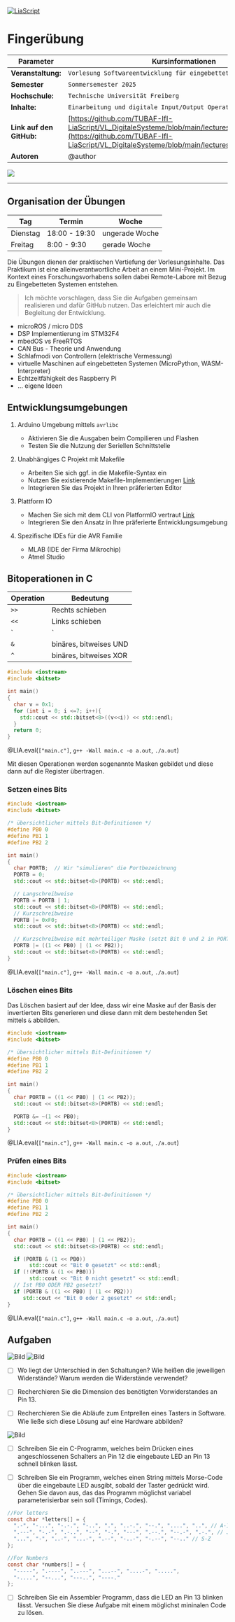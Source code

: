 <!--
author:   Sebastian Zug, Karl Fessel
email:    sebastian.zug@informatik.tu-freiberg.de

version:  0.0.4
language: de
narrator: Deutsch Female

import:  https://raw.githubusercontent.com/liascript-templates/plantUML/master/README.md
         https://github.com/LiaTemplates/AVR8js/main/README.md
         https://github.com/liascript/CodeRunner

icon: https://upload.wikimedia.org/wikipedia/commons/d/de/Logo_TU_Bergakademie_Freiberg.svg
-->

[![LiaScript](https://raw.githubusercontent.com/LiaScript/LiaScript/master/badges/course.svg)](https://liascript.github.io/course/?https://github.com/TUBAF-IfI-LiaScript/VL_DigitaleSysteme/main/exercises/00_Einfuehrung.md#1)

# Fingerübung

| Parameter                | Kursinformationen                                                                                                                                                                    |
| ------------------------ | ------------------------------------------------------------------------------------------------------------------------------------------------------------------------------------ |
| **Veranstaltung:**       | `Vorlesung Softwareentwicklung für eingebettete Systeme`                                                                                                                                                      |
| **Semester**             | `Sommersemester 2025`                                                                                                                                                                |
| **Hochschule:**          | `Technische Universität Freiberg`                                                                                                                                                    |
| **Inhalte:**             | `Einarbeitung und digitale Input/Output Operationen`                                                                                            |
| **Link auf den GitHub:** | [https://github.com/TUBAF-IfI-LiaScript/VL_DigitaleSysteme/blob/main/lectures/00_Einfuehrung.md](https://github.com/TUBAF-IfI-LiaScript/VL_DigitaleSysteme/blob/main/lectures/00_Einfuehrung.md) |
| **Autoren**              | @author                                                                                                                                                                              |

![](https://media.giphy.com/media/3gttGAxMSSofe/giphy-downsized.gif)

---

## Organisation der Übungen

| Tag      | Termin        | Woche          |
| -------- | ------------- | -------------- |
| Dienstag | 18:00 - 19:30 | ungerade Woche |
| Freitag  | 8:00 -  9:30  | gerade Woche   |

Die Übungen dienen der praktischen Vertiefung der Vorlesungsinhalte. Das Praktikum ist eine alleinverantwortliche Arbeit an einem Mini-Projekt. Im Kontext eines Forschungsvorhabens sollen dabei Remote-Labore mit Bezug zu Eingebetteten Systemen entstehen. 

> Ich möchte vorschlagen, dass Sie die Aufgaben gemeinsam realisieren und dafür GitHub nutzen. Das erleichtert mir auch die Begleitung der Entwicklung.

+ microROS / micro DDS
+ DSP Implementierung im STM32F4    
+ mbedOS vs FreeRTOS
+ CAN Bus - Theorie und Anwendung
+ Schlafmodi von Controllern (elektrische Vermessung)
+ virtuelle Maschinen auf eingebetteten Systemen (MicroPython, WASM-Interpreter)
+ Echtzeitfähigkeit des Raspberry Pi 
+ ... eigene Ideen

## Entwicklungsumgebungen

1. Arduino Umgebung mittels `avrlibc`

    + Aktivieren Sie die Ausgaben beim Compilieren und Flashen
    + Testen Sie die Nutzung der Seriellen Schnittstelle

2. Unabhängiges C Projekt mit Makefile

    + Arbeiten Sie sich ggf. in die Makefile-Syntax ein
    + Nutzen Sie existierende Makefile-Implementierungen [Link](https://www.heise.de/developer/artikel/Auf-Kommando-3361570.html)
    + Integrieren Sie das Projekt in Ihren präferierten Editor

3. Plattform IO

    + Machen Sie sich mit dem CLI von PlatformIO vertraut [Link](https://platformio.org/)
    + Integrieren Sie den Ansatz in Ihre präferierte Entwicklungsumgebung

4. Spezifische IDEs für die AVR Familie

    + MLAB (IDE der Firma Mikrochip)
    + Atmel Studio


## Bitoperationen in C

| Operation | Bedeutung               |
| --------- | ----------------------- |
| `>>`      | Rechts schieben         |
| `<<`      | Links schieben          |
| `|`       | binäres, bitweises ODER |
| `&`       | binäres, bitweises UND  |
| `^`       | binäres, bitweises XOR  |

```cpp                     Bitshifting.cpp
#include <iostream>
#include <bitset>

int main()
{
  char v = 0x1;
  for (int i = 0; i <=7; i++){
    std::cout << std::bitset<8>((v<<i)) << std::endl;
  }
  return 0;
}
```
@LIA.eval(`["main.c"]`, `g++ -Wall main.c -o a.out`, `./a.out`)

Mit diesen Operationen werden sogenannte Masken gebildet und diese dann auf die
Register übertragen.

### Setzen eines Bits

```cpp                     BitSetting.cpp
#include <iostream>
#include <bitset>

/* übersichtlicher mittels Bit-Definitionen */
#define PB0 0
#define PB1 1
#define PB2 2

int main()
{
  char PORTB;  // Wir "simulieren" die Portbezeichnung
  PORTB = 0;
  std::cout << std::bitset<8>(PORTB) << std::endl;

  // Langschreibweise
  PORTB = PORTB | 1;
  std::cout << std::bitset<8>(PORTB) << std::endl;
  // Kurzschreibweise
  PORTB |= 0xF0;
  std::cout << std::bitset<8>(PORTB) << std::endl;

  // Kurzschreibweise mit mehrteiliger Maske (setzt Bit 0 und 2 in PORTB auf "1")
  PORTB |= ((1 << PB0) | (1 << PB2));
  std::cout << std::bitset<8>(PORTB) << std::endl;
}
```
@LIA.eval(`["main.c"]`, `g++ -Wall main.c -o a.out`, `./a.out`)

### Löschen eines Bits

Das Löschen basiert auf der Idee, dass wir eine Maske auf der Basis der invertierten
Bits generieren und diese dann mit dem bestehenden Set mittels `&` abbilden.

```cpp                     BitSetting.cpp
#include <iostream>
#include <bitset>

/* übersichtlicher mittels Bit-Definitionen */
#define PB0 0
#define PB1 1
#define PB2 2

int main()
{
  char PORTB = ((1 << PB0) | (1 << PB2));
  std::cout << std::bitset<8>(PORTB) << std::endl;

  PORTB &= ~(1 << PB0);
  std::cout << std::bitset<8>(PORTB) << std::endl;
}
```
@LIA.eval(`["main.c"]`, `g++ -Wall main.c -o a.out`, `./a.out`)

### Prüfen eines Bits

```cpp                     BitSetting.cpp
#include <iostream>
#include <bitset>

/* übersichtlicher mittels Bit-Definitionen */
#define PB0 0
#define PB1 1
#define PB2 2

int main()
{
  char PORTB = ((1 << PB0) | (1 << PB2));
  std::cout << std::bitset<8>(PORTB) << std::endl;

  if (PORTB & (1 << PB0))
       std::cout << "Bit 0 gesetzt" << std::endl;
  if (!(PORTB & (1 << PB0)))
       std::cout << "Bit 0 nicht gesetzt" << std::endl;
  // Ist PB0 ODER PB2 gesetzt?
  if (PORTB & ((1 << PB0) | (1 << PB2)))
     std::cout << "Bit 0 oder 2 gesetzt" << std::endl;
}
```
@LIA.eval(`["main.c"]`, `g++ -Wall main.c -o a.out`, `./a.out`)

## Aufgaben

![Bild](../images/exercises/Active_High.png)
![Bild](../images/exercises/Active_Low.png)

- [ ] Wo liegt der Unterschied in den Schaltungen? Wie heißen die jeweiligen Widerstände? Warum werden die Widerstände verwendet?

- [ ] Recherchieren Sie die Dimension des benötigten Vorwiderstandes an Pin 13.

- [ ] Recherchieren Sie die Abläufe zum Entprellen eines Tasters in Software. Wie ließe sich diese Lösung auf eine Hardware abbilden?

![Bild](../images/exercises/Aufbau.png)

- [ ] Schreiben Sie ein C-Programm, welches beim Drücken eines angeschlossenen Schalters an Pin 12 die eingebaute LED an Pin 13 schnell blinken lässt. 

- [ ] Schreiben Sie ein Programm, welches einen String mittels Morse-Code über die eingebaute LED ausgibt, sobald der Taster gedrückt wird. Gehen Sie davon aus, das das Programm möglichst variabel parameterisierbar sein soll (Timings, Codes). 

```c
//For letters
const char *letters[] = {
  ".-", "-...", "-.-.", "-..", ".", "..-.", "--.", "....", "..", // A-I
  ".---", "-.-", ".-..", "--", "-.", "---", ".--.", "--.-", ".-.", // J-R
  "...", "-", "..-", "...-", ".--", "-..-", "-.--", "--.." // S-Z
};

//For Numbers
const char *numbers[] = {
  "-----", ".----", "..---", "...--", "....-", ".....",
  "-....", "--...", "---..", "----."
};
```

- [ ] Schreiben Sie ein Assembler Programm, dass die LED an Pin 13 blinken lässt. Versuchen Sie diese Aufgabe mit einem möglichst mininalen Code zu lösen.